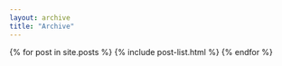 ```yaml
---
layout: archive
title: "Archive"
---
```


<div class="tiles">
{% for post in site.posts %}
	{% include post-list.html %}
{% endfor %}
</div><!-- /.tiles --> 